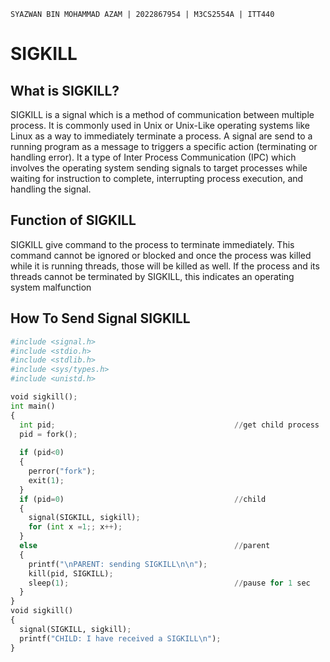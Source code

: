 `SYAZWAN BIN MOHAMMAD AZAM | 2022867954 | M3CS2554A | ITT440`
# SIGKILL

## What is SIGKILL?
SIGKILL is a signal which is a method of communication between multiple process. It is commonly used in Unix or Unix-Like operating systems like Linux as a way to immediately terminate a process. A signal are send to a running program as a message to triggers a specific action (terminating or handling error). It a type of Inter Process Communication (IPC) which involves the operating system sending signals to target processes while waiting for instruction to complete, interrupting process execution, and handling the signal.

## Function of SIGKILL 
SIGKILL give command to the process to terminate immediately. This command cannot be ignored or blocked and once the process was killed while it is running threads, those will be killed as well. If the process and its threads cannot be terminated by SIGKILL, this indicates an operating system malfunction

## How To Send Signal SIGKILL
```python 
#include <signal.h>
#include <stdio.h>
#include <stdlib.h>
#include <sys/types.h>
#include <unistd.h>

void sigkill();
int main()
{
  int pid;                                        //get child process
  pid = fork();
  
  if (pid<0)
  {
    perror("fork");
    exit(1);
  }
  if (pid=0)                                      //child
  {  
    signal(SIGKILL, sigkill);
    for (int x =1;; x++);
  }
  else                                            //parent
  {
    printf("\nPARENT: sending SIGKILL\n\n");
    kill(pid, SIGKILL);
    sleep(1);                                     //pause for 1 sec
  }
}
void sigkill()
{
  signal(SIGKILL, sigkill);
  printf("CHILD: I have received a SIGKILL\n");
}
```
